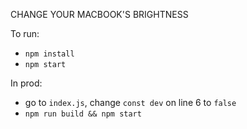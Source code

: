 CHANGE YOUR MACBOOK'S BRIGHTNESS

To run:
- `npm install`
- `npm start`

In prod:
- go to `index.js`, change `const dev` on line 6 to `false`
- `npm run build && npm start`